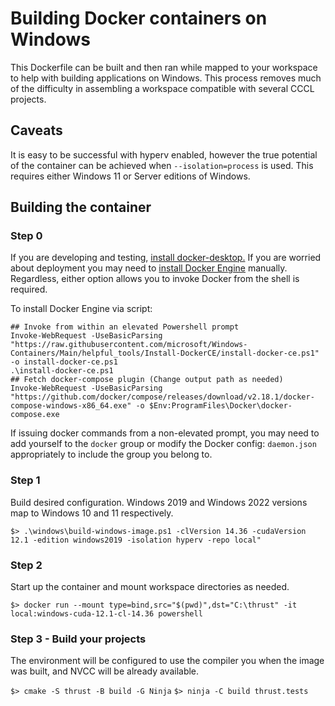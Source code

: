 # Building Docker containers on Windows

This Dockerfile can be built and then ran while mapped to your workspace to help with building applications on Windows.
This process removes much of the difficulty in assembling a workspace compatible with several CCCL projects.

## Caveats

It is easy to be successful with hyperv enabled, however the true potential of the container can be
achieved when `--isolation=process` is used. This requires either Windows 11 or Server editions of Windows.

## Building the container

### Step 0

If you are developing and testing, [install docker-desktop.](https://docs.docker.com/desktop/) If you are worried about
deployment you may need to
[install Docker Engine](https://docs.docker.com/engine/install/binaries/#install-server-and-client-binaries-on-windows)
manually. Regardless, either option allows you to invoke Docker from the shell is required.

To install Docker Engine via script:

```
## Invoke from within an elevated Powershell prompt
Invoke-WebRequest -UseBasicParsing "https://raw.githubusercontent.com/microsoft/Windows-Containers/Main/helpful_tools/Install-DockerCE/install-docker-ce.ps1" -o install-docker-ce.ps1
.\install-docker-ce.ps1
## Fetch docker-compose plugin (Change output path as needed)
Invoke-WebRequest -UseBasicParsing "https://github.com/docker/compose/releases/download/v2.18.1/docker-compose-windows-x86_64.exe" -o $Env:ProgramFiles\Docker\docker-compose.exe
```

If issuing docker commands from a non-elevated prompt, you may need to add yourself to the `docker` group or modify the
Docker config: `daemon.json` appropriately to include the group you belong to.

### Step 1

Build desired configuration. Windows 2019 and Windows 2022 versions map to Windows 10 and 11 respectively.

`$> .\windows\build-windows-image.ps1 -clVersion 14.36 -cudaVersion 12.1 -edition windows2019 -isolation hyperv -repo local"`

### Step 2

Start up the container and mount workspace directories as needed.

`$> docker run --mount type=bind,src="$(pwd)",dst="C:\thrust" -it local:windows-cuda-12.1-cl-14.36 powershell`

### Step 3 - Build your projects

The environment will be configured to use the compiler you when the image was built, and NVCC will be already available.

`$> cmake -S thrust -B build -G Ninja`
`$> ninja -C build thrust.tests`
